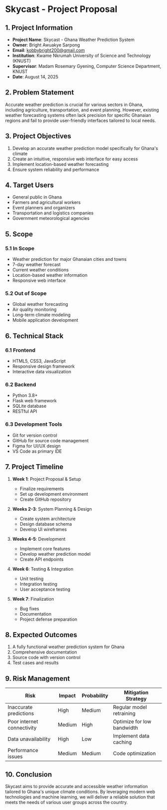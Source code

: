 # Skycast - Project Proposal

## 1. Project Information
- **Project Name**: Skycast - Ghana Weather Prediction System
- **Owner**: Bright Awuakye Sarpong
- **Email**: [kobbybright200@gmail.com](mailto:kobbybright200@gmail.com)
- **Institution**: Kwame Nkrumah University of Science and Technology (KNUST)
- **Supervisor**: Madam Rosemary Gyening, Computer Science Department, KNUST
- **Date**: August 14, 2025

## 2. Problem Statement
Accurate weather prediction is crucial for various sectors in Ghana, including agriculture, transportation, and event planning. However, existing weather forecasting systems often lack precision for specific Ghanaian regions and fail to provide user-friendly interfaces tailored to local needs.

## 3. Project Objectives
1. Develop an accurate weather prediction model specifically for Ghana's climate
2. Create an intuitive, responsive web interface for easy access
3. Implement location-based weather forecasting
4. Ensure system reliability and performance

## 4. Target Users
- General public in Ghana
- Farmers and agricultural workers
- Event planners and organizers
- Transportation and logistics companies
- Government meteorological agencies

## 5. Scope
### 5.1 In Scope
- Weather prediction for major Ghanaian cities and towns
- 7-day weather forecast
- Current weather conditions
- Location-based weather information
- Responsive web interface

### 5.2 Out of Scope
- Global weather forecasting
- Air quality monitoring
- Long-term climate modeling
- Mobile application development

## 6. Technical Stack
### 6.1 Frontend
- HTML5, CSS3, JavaScript
- Responsive design framework
- Interactive data visualization

### 6.2 Backend
- Python 3.8+
- Flask web framework
- SQLite database
- RESTful API

### 6.3 Development Tools
- Git for version control
- GitHub for source code management
- Figma for UI/UX design
- VS Code as primary IDE

## 7. Project Timeline
1. **Week 1**: Project Proposal & Setup
   - Finalize requirements
   - Set up development environment
   - Create GitHub repository

2. **Weeks 2-3**: System Planning & Design
   - Create system architecture
   - Design database schema
   - Develop UI wireframes

3. **Weeks 4-5**: Development
   - Implement core features
   - Develop weather prediction model
   - Create API endpoints

4. **Week 6**: Testing & Integration
   - Unit testing
   - Integration testing
   - User acceptance testing

5. **Week 7**: Finalization
   - Bug fixes
   - Documentation
   - Project defense preparation

## 8. Expected Outcomes
1. A fully functional weather prediction system for Ghana
2. Comprehensive documentation
3. Source code with version control
4. Test cases and results

## 9. Risk Management
| Risk | Impact | Probability | Mitigation Strategy |
|------|--------|-------------|---------------------|
| Inaccurate predictions | High | Medium | Regular model retraining |
| Poor internet connectivity | Medium | High | Optimize for low bandwidth |
| Data unavailability | High | Low | Implement data caching |
| Performance issues | Medium | Medium | Code optimization |

## 10. Conclusion
Skycast aims to provide accurate and accessible weather information tailored to Ghana's unique climate conditions. By leveraging modern web technologies and machine learning, we will deliver a reliable solution that meets the needs of various user groups across the country.
